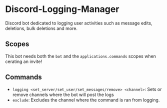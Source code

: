 # Discord-Logging-Manager
Discord bot dedicated to logging user activities such as message edits, deletions, bulk deletions and more.

## Scopes
This bot needs both the `bot` and the `applications.commands` scopes when cerating an invite!

## Commands
- `logging <set_server/set_user/set_messages/remove> <channel>`: Sets or remove channels where the bot will post the logs
- `exclude`: Excludes the channel where the command is ran from logging.
